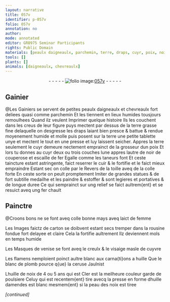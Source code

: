 ```yaml
---
layout: narrative
title: 057v
identifier: p-057v
folio: 057v
annotation: no
author:
mode: annotated
editor: GR8975 Seminar Participants
rights: Public Domain
materials: [peaulx daigneaulx, parchemin, terre, draps, cuyr, poix, noir de couperose, escaille de fer, cuir, toille, colle, laict de femme, carton, rousine, cuyvre, huille, blanc de plomb, ceruse, huille de noix, huille damendes, peau des noix]
tools: []
plants: []
animals: [daigneaulx, chevreaulx]
---
```


<div class="folio" align="center">- - - - - <a href="http://gallica.bnf.fr/ark:/12148/btv1b10500001g/f120.item" target="_blank"><img src="https://cu-mkp.github.io/2017-workshop-edition/assets/photo-icon.png" alt="folio image: " style="display:inline-block; margin-bottom:-3px;"/>057v</a> - - - - - </div>  
  

## <span class="pro">Gainier</span>

 
@Les <span class="pro">Gainiers</span> se servent de petites <span class="m">peaulx <span class="al">daigneaulx</span></span> et
 <span class="al">chevreaulx</span> fort deliees quasi comme <span class="m">parchemin</span> Et les tiennent en lieux
 humides tousjours remoulhees Quand ilz veulent Imprimer quelque
 histoire Ils les couchent dans les creus de leur figure puys mectent
 par dessus de la <span class="m">terre</span> grasse fine delaquelle on desgresse les <span class="m">draps</span>
 laiant bien presce & battue & rendue moyenement humide et molle
 puis posent sur la <span class="m">terre</span> une petite tablette unye et mectent le tout
 en une presse et luy laissent seicher. Appres la <span class="m">terre</span> seulement le
 <span class="m">cuyr</span> demeure nectement emprainct de la grosseur dun <span class="m">poix</span>
 Et lors tu donnes au <span class="m">cuyr</span> deux ou trois couches lune appres
 lautre de <span class="m">noir de couperose</span> et <span class="m">escaille de fer</span> Egalle comme les
 <span class="pro">taneurs</span> font Et ceste taincture estant astringente, faict reserrer le
 <span class="m">cuir</span> & le fortifie et le faict mieux empraindre Estant sec on colle
 par le Revers de la <span class="m">toille</span> aveq de la <span class="m">colle</span> forte En ceste sorte on
 peult promptement Imiter de grandes statues & de fort subtille
 medailhe et les paindre & estoffer & sont legieres et portatives
 & de longue duree Ce qui semprainct sur ung relief se faict aultrem{ent}
 et se resuict aveq ung fer chault
 
 
  

## Painctre

 
@Croons bons ne se font aveq <span class="m">colle</span> bonne mays aveq <span class="m">laict de
 femme</span>
 
Les Images faictz de <span class="m">carton</span> se doibvent estant secs tremper dans la
 <span class="m">rousine</span> fondue fort delayee et claire Cela la fortifie aultrement Ilz
 deviennent mols en temps humide
 
Les Masques de <span class="pl">venise</span> se font aveq le creulx & le visaige masle de
 <span class="m">cuyvre</span>
 
Les <span class="pl">flamens</span> nemploient poinct aultre blanc aux carna{ti}ons a <span class="m">huille</span>
 Que le <span class="m">blanc de plomb</span> pource q{ue} la <span class="m">ceruse</span> Jaulnist
 
L<span class="m">huille de noix</span> de 4 ou 5 ans qui est Cler est la meilheure couleur
 garde de poulsiere Celuy qui est recentem{ent} tire avecq la presse
 en forme d<span class="m">huille damendes</span> est blanc mesmem{ent} si la <span class="m">peau des noix</span>
 est tiree
 
*[continued]*
 

